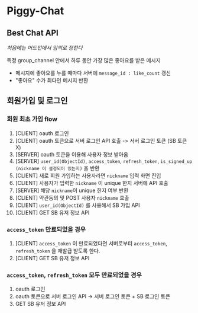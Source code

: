 # Piggy-Chat

## Best Chat API

_처음에는 어드민에서 임의로 정한다_  

특정 group_channel 안에서 하루 동안 가장 많은 좋아요를 받은 메시지

- 메시지에 좋아요를 누를 때마다 서버에 `message_id : like_count` 갱신
- "좋아요" 수가 최다인 메시지 반환

## 회원가입 및 로그인

### 회원 최초 가입 flow
1. [CLIENT] oauth 로그인
2. [CLIENT] oauth 토큰으로 서버 로그인 API 호출 -> 서버 로그인 토큰 (SB 토큰 X)
3. [SERVER] oauth 토큰을 이용해 사용자 정보 받아옴
4. [SERVER] `user_id(ObjectId)`, `access_token`, `refresh_token`, `is_signed_up (nickname 이 설정되어 있는지)` 을 반환 
5. [CLIENT] 새로 회원 가입하는 사용자라면 `nickname` 입력 화면 진입
6. [CLIENT] 사용자가 입력한 `nickname` 이 unique 한지 서버에 API 호출
7. [SERVER] 해당 `nickname`이 unique 한지 여부 반환
8. [CLIENT] 약관동의 및 POST 사용자 `nickname` 호출
9. [CLIENT] `user_id(ObjectId)` 를 사용해서 SB 가입 API
10. [CLIENT] GET SB 유저 정보 API

### `access_token` 만료되었을 경우
1. [CLIENT] `access_token` 이 만료되었다면 서버로부터 `access_token`, `refresh_token` 을 재발급 받도록 한다. 
2. [CLIENT] GET SB 유저 정보 API

### `access_token`, `refresh_token` 모두 만료되었을 경우
1. oauth 로그인
2. oauth 토큰으로 서버 로그인 API -> 서버 로그인 토큰 + SB 로그인 토큰
3. GET SB 유저 정보 API
